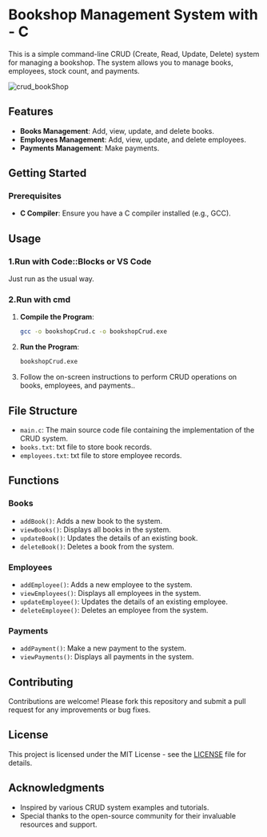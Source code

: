 # Bookshop Management System with - C

This is a simple command-line CRUD (Create, Read, Update, Delete) system for managing a bookshop. The system allows you to manage books, employees, stock count, and payments.

![crud_bookShop](https://github.com/user-attachments/assets/3b712cee-9714-4561-8101-8bc717e2a155)

## Features

- **Books Management**: Add, view, update, and delete books.
- **Employees Management**: Add, view, update, and delete employees.
- **Payments Management**: Make payments.

## Getting Started
### Prerequisites
- **C Compiler**: Ensure you have a C compiler installed (e.g., GCC).

## Usage
### 1.Run with Code::Blocks or VS Code
Just run as the usual way.
### 2.Run with cmd
1. **Compile the Program**:
    ```sh
    gcc -o bookshopCrud.c -o bookshopCrud.exe
    ```
2. **Run the Program**:
    ```sh
    bookshopCrud.exe
    ```
3. Follow the on-screen instructions to perform CRUD operations on books, employees, and payments..
   
## File Structure

- `main.c`: The main source code file containing the implementation of the CRUD system.
- `books.txt`: txt file to store book records.
- `employees.txt`: txt file to store employee records.

## Functions

### Books

- `addBook()`: Adds a new book to the system.
- `viewBooks()`: Displays all books in the system.
- `updateBook()`: Updates the details of an existing book.
- `deleteBook()`: Deletes a book from the system.

### Employees

- `addEmployee()`: Adds a new employee to the system.
- `viewEmployees()`: Displays all employees in the system.
- `updateEmployee()`: Updates the details of an existing employee.
- `deleteEmployee()`: Deletes an employee from the system.

### Payments

- `addPayment()`: Make a new payment to the system.
- `viewPayments()`: Displays all payments in the system.

## Contributing

Contributions are welcome! Please fork this repository and submit a pull request for any improvements or bug fixes.

## License

This project is licensed under the MIT License - see the [LICENSE](LICENSE) file for details.

## Acknowledgments
- Inspired by various CRUD system examples and tutorials.
- Special thanks to the open-source community for their invaluable resources and support.
